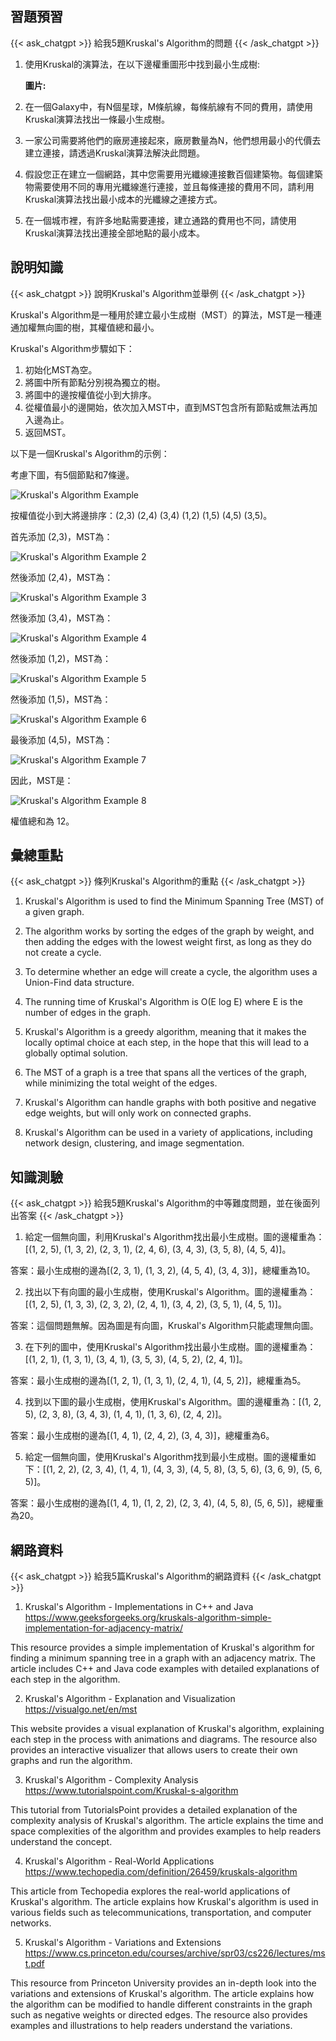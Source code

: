 ## 習題預習
{{< ask_chatgpt >}}
給我5題Kruskal's Algorithm的問題
{{< /ask_chatgpt >}}



1. 使用Kruskal的演算法，在以下邊權重圖形中找到最小生成樹:
      
      **圖片:**

2. 在一個Galaxy中，有N個星球，M條航線，每條航線有不同的費用，請使用Kruskal演算法找出一條最小生成樹。

3. 一家公司需要將他們的廠房連接起來，廠房數量為N，他們想用最小的代價去建立連接，請透過Kruskal演算法解決此問題。

4. 假設您正在建立一個網路，其中您需要用光纖線連接數百個建築物。每個建築物需要使用不同的專用光纖線進行連接，並且每條連接的費用不同，請利用Kruskal演算法找出最小成本的光纖線之連接方式。

5. 在一個城市裡，有許多地點需要連接，建立通路的費用也不同，請使用Kruskal演算法找出連接全部地點的最小成本。   

## 說明知識
{{< ask_chatgpt >}}
說明Kruskal's Algorithm並舉例
{{< /ask_chatgpt >}}



Kruskal's Algorithm是一種用於建立最小生成樹（MST）的算法，MST是一種連通加權無向圖的樹，其權值總和最小。

Kruskal's Algorithm步驟如下：

1. 初始化MST為空。
2. 將圖中所有節點分別視為獨立的樹。
3. 將圖中的邊按權值從小到大排序。
4. 從權值最小的邊開始，依次加入MST中，直到MST包含所有節點或無法再加入邊為止。
5. 返回MST。

以下是一個Kruskal's Algorithm的示例：

考慮下圖，有5個節點和7條邊。

![Kruskal's Algorithm Example](https://i.imgur.com/4Lf6ZCd.png)

按權值從小到大將邊排序：(2,3) (2,4) (3,4) (1,2) (1,5) (4,5) (3,5)。

首先添加 (2,3)，MST為：

![Kruskal's Algorithm Example 2](https://i.imgur.com/2Xg20s1.png)

然後添加 (2,4)，MST為：

![Kruskal's Algorithm Example 3](https://i.imgur.com/YKmGv8t.png)

然後添加 (3,4)，MST為：

![Kruskal's Algorithm Example 4](https://i.imgur.com/ZbWjKFF.png)

然後添加 (1,2)，MST為：

![Kruskal's Algorithm Example 5](https://i.imgur.com/zBlEwS1.png)

然後添加 (1,5)，MST為：

![Kruskal's Algorithm Example 6](https://i.imgur.com/UyNZ059.png)

最後添加 (4,5)，MST為：

![Kruskal's Algorithm Example 7](https://i.imgur.com/eR5G177.png)

因此，MST是：

![Kruskal's Algorithm Example 8](https://i.imgur.com/JQuSkKj.png)

權值總和為 12。   

## 彙總重點
{{< ask_chatgpt >}}
條列Kruskal's Algorithm的重點
{{< /ask_chatgpt >}}



1. Kruskal's Algorithm is used to find the Minimum Spanning Tree (MST) of a given graph.

2. The algorithm works by sorting the edges of the graph by weight, and then adding the edges with the lowest weight first, as long as they do not create a cycle.

3. To determine whether an edge will create a cycle, the algorithm uses a Union-Find data structure.

4. The running time of Kruskal's Algorithm is O(E log E) where E is the number of edges in the graph.

5. Kruskal's Algorithm is a greedy algorithm, meaning that it makes the locally optimal choice at each step, in the hope that this will lead to a globally optimal solution.

6. The MST of a graph is a tree that spans all the vertices of the graph, while minimizing the total weight of the edges.

7. Kruskal's Algorithm can handle graphs with both positive and negative edge weights, but will only work on connected graphs.

8. Kruskal's Algorithm can be used in a variety of applications, including network design, clustering, and image segmentation.   

## 知識測驗
{{< ask_chatgpt >}}
給我5題Kruskal's Algorithm的中等難度問題，並在後面列出答案
{{< /ask_chatgpt >}}



1. 給定一個無向圖，利用Kruskal's Algorithm找出最小生成樹。圖的邊權重為：[(1, 2, 5), (1, 3, 2), (2, 3, 1), (2, 4, 6), (3, 4, 3), (3, 5, 8), (4, 5, 4)]。

答案：最小生成樹的邊為[(2, 3, 1), (1, 3, 2), (4, 5, 4), (3, 4, 3)]，總權重為10。

2. 找出以下有向圖的最小生成樹，使用Kruskal's Algorithm。圖的邊權重為：[(1, 2, 5), (1, 3, 3), (2, 3, 2), (2, 4, 1), (3, 4, 2), (3, 5, 1), (4, 5, 1)]。

答案：這個問題無解。因為圖是有向圖，Kruskal's Algorithm只能處理無向圖。

3. 在下列的圖中，使用Kruskal's Algorithm找出最小生成樹。圖的邊權重為：[(1, 2, 1), (1, 3, 1), (3, 4, 1), (3, 5, 3), (4, 5, 2), (2, 4, 1)]。

答案：最小生成樹的邊為[(1, 2, 1), (1, 3, 1), (2, 4, 1), (4, 5, 2)]，總權重為5。

4. 找到以下圖的最小生成樹，使用Kruskal's Algorithm。圖的邊權重為：[(1, 2, 5), (2, 3, 8), (3, 4, 3), (1, 4, 1), (1, 3, 6), (2, 4, 2)]。

答案：最小生成樹的邊為[(1, 4, 1), (2, 4, 2), (3, 4, 3)]，總權重為6。

5. 給定一個無向圖，使用Kruskal's Algorithm找到最小生成樹。圖的邊權重如下：[(1, 2, 2), (2, 3, 4), (1, 4, 1), (4, 3, 3), (4, 5, 8), (3, 5, 6), (3, 6, 9), (5, 6, 5)]。

答案：最小生成樹的邊為[(1, 4, 1), (1, 2, 2), (2, 3, 4), (4, 5, 8), (5, 6, 5)]，總權重為20。   

## 網路資料
{{< ask_chatgpt >}}
給我5篇Kruskal's Algorithm的網路資料
{{< /ask_chatgpt >}}



1. Kruskal's Algorithm - Implementations in C++ and Java
https://www.geeksforgeeks.org/kruskals-algorithm-simple-implementation-for-adjacency-matrix/

This resource provides a simple implementation of Kruskal's algorithm for finding a minimum spanning tree in a graph with an adjacency matrix. The article includes C++ and Java code examples with detailed explanations of each step in the algorithm.

2. Kruskal's Algorithm - Explanation and Visualization
https://visualgo.net/en/mst

This website provides a visual explanation of Kruskal's algorithm, explaining each step in the process with animations and diagrams. The resource also provides an interactive visualizer that allows users to create their own graphs and run the algorithm.

3. Kruskal's Algorithm - Complexity Analysis
https://www.tutorialspoint.com/Kruskal-s-algorithm

This tutorial from TutorialsPoint provides a detailed explanation of the complexity analysis of Kruskal's algorithm. The article explains the time and space complexities of the algorithm and provides examples to help readers understand the concept.

4. Kruskal's Algorithm - Real-World Applications
https://www.techopedia.com/definition/26459/kruskals-algorithm

This article from Techopedia explores the real-world applications of Kruskal's algorithm. The article explains how Kruskal's algorithm is used in various fields such as telecommunications, transportation, and computer networks.

5. Kruskal's Algorithm - Variations and Extensions
https://www.cs.princeton.edu/courses/archive/spr03/cs226/lectures/mst.pdf

This resource from Princeton University provides an in-depth look into the variations and extensions of Kruskal's algorithm. The article explains how the algorithm can be modified to handle different constraints in the graph such as negative weights or directed edges. The resource also provides examples and illustrations to help readers understand the variations.   

